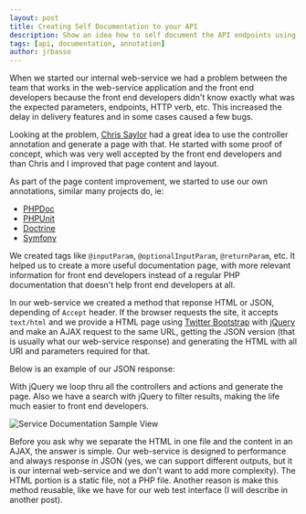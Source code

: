 ```yaml
---
layout: post
title: Creating Self Documentation to your API
description: Show an idea how to self document the API endpoints using code
tags: [api, documentation, annotation]
author: jrbasso
---
```


When we started our internal web-service we had a problem between the team that works in
the web-service application and the front end developers because the front end
developers didn't know exactly what was the expected parameters, endpoints, HTTP verb,
etc. This increased the delay in delivery features and in some cases caused a few bugs.

Looking at the problem, [Chris Saylor](https://github.com/cjsaylor) had a great
idea to use the controller annotation and generate a page with that. He started with
some proof of concept, which was very well accepted by the front end developers and than
Chris and I improved that page content and layout.

As part of the page content improvement, we started to use our own annotations, similar
many projects do, ie:
- [PHPDoc](http://www.phpdoc.org/docs/latest/for-users/list-of-tags.html)
- [PHPUnit](http://www.phpunit.de/manual/current/en/appendixes.annotations.html)
- [Doctrine](http://doctrine-orm.readthedocs.org/en/latest/reference/annotations-reference.html)
- [Symfony](http://symfony.com/doc/current/bundles/SensioFrameworkExtraBundle/index.html#annotations-for-controllers)

We created tags like `@inputParam`, `@optionalInputParam`, `@returnParam`, etc. It helped
us to create a more useful documentation page, with more relevant information for front end
developers instead of a regular PHP documentation that doesn't help front end developers at all.

In our web-service we created a method that reponse HTML or JSON, depending of
`Accept` header. If the browser requests the site, it accepts `text/html` and we provide a
HTML page using [Twitter Bootstrap](http://twitter.github.com/bootstrap/) with
[jQuery](http://jquery.com) and make an AJAX request to the same URL, getting the JSON version
(that is usually what our web-service response) and generating the HTML with all URI and
parameters required for that.

Below is an example of our JSON response:
<script type="text/javascript" src="https://gist.github.com/3266700.js"> </script>

With jQuery we loop thru all the controllers and actions and generate the page. Also we
have a search with jQuery to filter results, making the life much easier to front end
developers.

<img src="{{ site.url }}/img/blog/service_documentation.png" alt="Service Documentation Sample View">

Before you ask why we separate the HTML in one file and the content in an AJAX, the answer is
simple. Our web-service is designed to performance and always response in JSON (yes, we can
support different outputs, but it is our internal web-service and we don't want to add more
complexity). The HTML portion is a static file, not a PHP file. Another reason is make
this method reusable, like we have for our web test interface (I will describe in another
post).

<script type="text/javascript">
	// Hack to fix the reddit link, because this link was inserted without the end slash
	reddit_url = 'http://engineering.zumba.com/2012/08/05/self-documentation';
</script>
